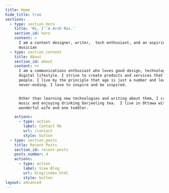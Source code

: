 ```yaml
---
title: Home
hide_title: true
sections:
  - type: section_hero
    title: 'Hi, I''m Arsh Rai.'
    section_id: hero
    content: >
      I am a content designer, writer,  tech enthusiast, and an aspiring
      musician
  - type: section_content
    title: About
    section_id: about
    content: >+
      I am a communications enthusiast who loves good design, technology, and
      digital lifestyle. I strive to create products and services that help
      people. I live by the principle that age is just a number and learning is
      never-ending. I love to inspire and be inspired.


      Other than learning new technologies and writing about them, I create
      music and enjoying drinking Darjeeling tea.  I live in Ottawa with my
      wonderful wife and one toddler.

    actions:
      - type: action
        label: Contact Me
        url: /contact
        style: button
  - type: section_posts
    title: Recent Posts
    section_id: recent-posts
    posts_number: 4
    actions:
      - type: action
        label: View Blog
        url: blog/index.html
        style: button
layout: advanced
---
```


